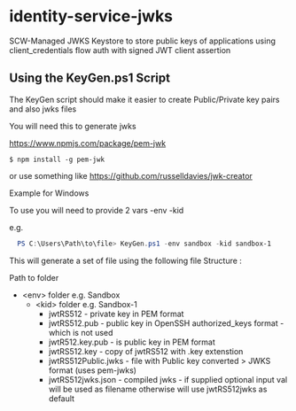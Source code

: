 # identity-service-jwks
SCW-Managed JWKS Keystore to store public keys of applications using client_credentials flow auth with signed JWT client assertion

## Using the KeyGen.ps1 Script

The KeyGen script should make it easier to create Public/Private key pairs and also jwks files 

You will need this to generate jwks

https://www.npmjs.com/package/pem-jwk

```
$ npm install -g pem-jwk
```

or use something like https://github.com/russelldavies/jwk-creator 

Example for Windows

To use you will need to provide 2 vars -env <environment>  -kid <keyname> 

e.g. 
  
```PowerShell  
  PS C:\Users\Path\to\file> KeyGen.ps1 -env sandbox -kid sandbox-1 
```
  
This will generate a set of file using the following file Structure : 

Path to folder
- \<env> folder e.g. Sandbox
  - \<kid> folder e.g. Sandbox-1
    - jwtRS512 - private key in PEM format
    - jwtRS512.pub - public key in OpenSSH authorized_keys format - which is not used
    - jwtR512.key.pub - is public key in PEM format
    - jwtRS512.key - copy of jwtRS512 with .key extenstion
    - jwtRS512Public.jwks - file with Public key converted > JWKS format (uses pem-jwks)
    - jwtRS512jwks.json - compiled jwks - if supplied optional input val will be used as filename otherwise will use jwtRS512jwks as default 
